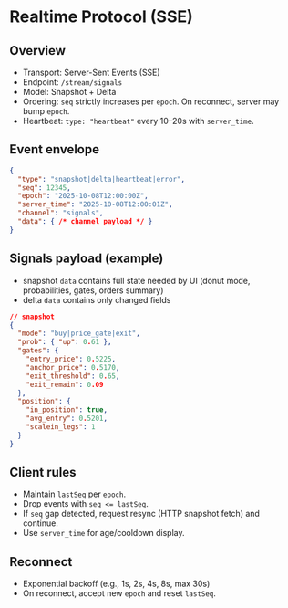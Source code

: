 # Realtime Protocol (SSE)

## Overview
- Transport: Server-Sent Events (SSE)
- Endpoint: `/stream/signals`
- Model: Snapshot + Delta
- Ordering: `seq` strictly increases per `epoch`. On reconnect, server may bump `epoch`.
- Heartbeat: `type: "heartbeat"` every 10–20s with `server_time`.

## Event envelope
```json
{
  "type": "snapshot|delta|heartbeat|error",
  "seq": 12345,
  "epoch": "2025-10-08T12:00:00Z",
  "server_time": "2025-10-08T12:00:01Z",
  "channel": "signals",
  "data": { /* channel payload */ }
}
```

## Signals payload (example)
- snapshot `data` contains full state needed by UI (donut mode, probabilities, gates, orders summary)
- delta `data` contains only changed fields

```json
// snapshot
{
  "mode": "buy|price_gate|exit",
  "prob": { "up": 0.61 },
  "gates": {
    "entry_price": 0.5225,
    "anchor_price": 0.5170,
    "exit_threshold": 0.65,
    "exit_remain": 0.09
  },
  "position": {
    "in_position": true,
    "avg_entry": 0.5201,
    "scalein_legs": 1
  }
}
```

## Client rules
- Maintain `lastSeq` per `epoch`.
- Drop events with `seq <= lastSeq`.
- If `seq` gap detected, request resync (HTTP snapshot fetch) and continue.
- Use `server_time` for age/cooldown display.

## Reconnect
- Exponential backoff (e.g., 1s, 2s, 4s, 8s, max 30s)
- On reconnect, accept new `epoch` and reset `lastSeq`.
